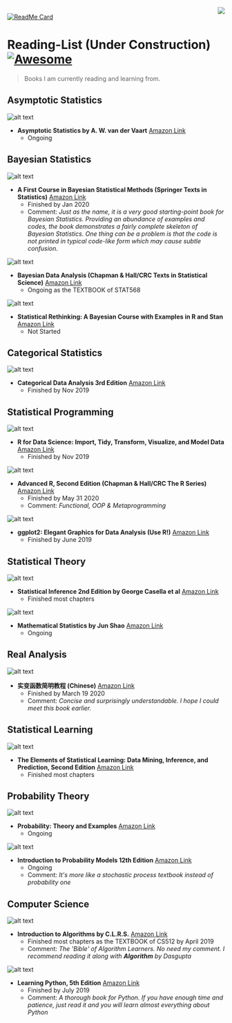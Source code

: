 <img src="https://github.com/matiassingers/awesome-readme/raw/master/icon.png" align="right"/>

[![ReadMe Card](https://github-readme-stats.vercel.app/api/pin/?username=songshangchen6&repo=reading-list)](https://github.com/songshangchen6/reading-list)

# Reading-List (Under Construction) [![Awesome](https://cdn.rawgit.com/sindresorhus/awesome/d7305f38d29fed78fa85652e3a63e154dd8e8829/media/badge.svg)](https://github.com/sindresorhus/awesome#readme)
> Books I am currently reading and learning from.

## Asymptotic Statistics
![alt text](https://images-na.ssl-images-amazon.com/images/I/41RjyALLbtL._SX348_BO1,204,203,200_.jpg)
- **Asymptotic Statistics by A. W. van der Vaart**   [Amazon Link](https://www.amazon.com/Asymptotic-Statistics-Statistical-Probabilistic-Mathematics/dp/0521784506)
  - Ongoing


## Bayesian Statistics
![alt text](https://images-na.ssl-images-amazon.com/images/I/31kyErXIb1L._SX313_BO1,204,203,200_.jpg)
- **A First Course in Bayesian Statistical Methods (Springer Texts in Statistics)**   [Amazon Link](https://www.amazon.com/Bayesian-Statistical-Methods-Springer-Statistics/dp/0387922997)
  - Finished by Jan 2020
  - Comment: *Just as the name, it is a very good starting-point book for Bayesian Statistics. Providing an abundance of examples and codes, the book demonstrates a fairly complete skeleton of Bayesian Statistics. 
  One thing can be a problem is that the code is not printed in typical code-like form which may cause subtle confusion*.

![alt text](https://images-na.ssl-images-amazon.com/images/I/51gfDsQ7vxL._SX330_BO1,204,203,200_.jpg)
- **Bayesian Data Analysis (Chapman & Hall/CRC Texts in Statistical Science)**   [Amazon Link](https://www.amazon.com/Bayesian-Analysis-Chapman-Statistical-Science/dp/1439840954)
  - Ongoing as the TEXTBOOK of STAT568

![alt text](https://images-na.ssl-images-amazon.com/images/I/41BIZCbFfDL._SX330_BO1,204,203,200_.jpg)
- **Statistical Rethinking: A Bayesian Course with Examples in R and Stan**   [Amazon Link](https://www.amazon.com/Statistical-Rethinking-Bayesian-Examples-Chapman/dp/1482253445/ref=sr_1_2?crid=11K159D5WVE5H&keywords=statistical+rethinking&qid=1584043766&s=books&sprefix=statisticial+rethin%2Cstripbooks%2C132&sr=1-2)
  - Not Started

## Categorical Statistics
![alt text](https://images-na.ssl-images-amazon.com/images/I/51Zi-2q062L._SX327_BO1,204,203,200_.jpg)
- **Categorical Data Analysis 3rd Edition**   [Amazon Link](https://www.amazon.com/Categorical-Data-Analysis-Alan-Agresti/dp/0470463635/ref=sr_1_1?crid=1YEQK6OE2BWHT&dchild=1&keywords=categorical+data+analysis&qid=1584578347&sprefix=categorical%2Caps%2C134&sr=8-1)
  - Finished by Nov 2019

## Statistical Programming
![alt text](https://images-na.ssl-images-amazon.com/images/I/51Vfk-LxgML._SX331_BO1,204,203,200_.jpg)
- **R for Data Science: Import, Tidy, Transform, Visualize, and Model Data**   [Amazon Link](https://www.amazon.com/Data-Science-Transform-Visualize-Model/dp/1491910399)
  - Finished by Nov 2019
  
![alt text](https://images-na.ssl-images-amazon.com/images/I/418tQNF3%2BfL._SX331_BO1,204,203,200_.jpg)
- **Advanced R, Second Edition (Chapman & Hall/CRC The R Series)**    [Amazon Link](https://www.amazon.com/gp/product/0815384572/ref=dbs_a_def_rwt_bibl_vppi_i1)
  - Finished by May 31 2020
  - Comment: *Functional, OOP & Metaprogramming*
  

![alt text](https://images-na.ssl-images-amazon.com/images/I/31uoy-qmhEL._SX331_BO1,204,203,200_.jpg)
- **ggplot2: Elegant Graphics for Data Analysis (Use R!)**   [Amazon Link](https://www.amazon.com/gp/product/331924275X/ref=dbs_a_def_rwt_bibl_vppi_i2)
  - Finished by June 2019
  
## Statistical Theory

![alt text](https://images-na.ssl-images-amazon.com/images/I/31bf6tZJ3KL._SX332_BO1,204,203,200_.jpg)
- **Statistical Inference 2nd Edition by George Casella et al**   [Amazon Link](https://www.amazon.com/Statistical-Inference-George-Casella/dp/0534243126/ref=sr_1_1?crid=28UOML0ETRNCR&keywords=statistical+inference&qid=1584148324&sprefix=statistical+in%2Caps%2C129&sr=8-1)
  - Finished most chapters

![alt text](https://images-na.ssl-images-amazon.com/images/I/41M3SCVAYvL._SX313_BO1,204,203,200_.jpg)
- **Mathematical Statistics by Jun Shao**   [Amazon Link](https://www.amazon.com/Mathematical-Statistics-Springer-Texts/dp/0387953825/ref=sr_1_6?crid=Q3RW7OMHV6LE&keywords=mathematical+statistics&qid=1584148039&sprefix=mathematical+stat%2Caps%2C131&sr=8-6)
  - Ongoing



## Real Analysis
![alt text](https://images-na.ssl-images-amazon.com/images/I/51WghMNLWGL._SX370_BO1,204,203,200_.jpg)
- **实变函数简明教程 (Chinese)**   [Amazon Link](https://www.amazon.com/%E5%AE%9E%E5%8F%98%E5%87%BD%E6%95%B0%E7%AE%80%E6%98%8E%E6%95%99%E7%A8%8B/dp/B004VK98G2/ref=sr_1_1?keywords=%E7%AE%80%E6%98%8E%E5%AE%9E%E5%8F%98%E5%87%BD%E6%95%B0&qid=1584044028&s=books&sr=1-1)
  - Finished by March 19 2020
  - Comment: *Concise and surprisingly understandable. I hope I could meet this book earlier.*

## Statistical Learning
![alt text](https://images-na.ssl-images-amazon.com/images/I/41aQrQaPseL._SX331_BO1,204,203,200_.jpg)
- **The Elements of Statistical Learning: Data Mining, Inference, and Prediction, Second Edition**   [Amazon Link](https://www.amazon.com/Elements-Statistical-Learning-Prediction-Statistics/dp/0387848576/ref=sr_1_1?crid=1KRXE3ONCNTKZ&keywords=elements+of+statistical+learning&qid=1584326654&s=books&sprefix=element%2Cstripbooks%2C138&sr=1-1)
  - Finished most chapters

## Probability Theory
![alt text](https://images-na.ssl-images-amazon.com/images/I/41qtO4qubPL._SX351_BO1,204,203,200_.jpg)
- **Probability: Theory and Examples**   [Amazon Link](https://www.amazon.com/Probability-Cambridge-Statistical-Probabilistic-Mathematics/dp/1108473687/ref=sr_1_6?crid=125O96ACP2EA6&keywords=probability&qid=1584496007&sprefix=probability%2Caps%2C143&sr=8-6)
  - Ongoing

![alt text](https://images-na.ssl-images-amazon.com/images/I/41g0F-STk1L._SX351_BO1,204,203,200_.jpg)
- **Introduction to Probability Models 12th Edition**   [Amazon Link](https://www.amazon.com/Introduction-Probability-Models-Sheldon-Ross/dp/0128143460/ref=cm_cr_arp_d_product_top?ie=UTF8)
  - Ongoing
  - Comment: *It's more like a stochastic process textbook instead of probability one*

## Computer Science
![alt text](https://images-na.ssl-images-amazon.com/images/I/41-1VkO%2B1lL._SX359_BO1,204,203,200_.jpg)
- **Introduction to Algorithms by C.L.R.S.**   [Amazon Link](https://www.amazon.com/Introduction-Algorithms-3rd-MIT-Press/dp/0262033844/ref=sr_1_1?keywords=clrs&qid=1584160147&sr=8-1)
  - Finished most chapters as the TEXTBOOK of CS512 by April 2019
  - Comment: *The 'Bible' of Algorithm Learners. No need my comment. I recommend reading it along with **Algorithm** by Dasgupta*
  
![alt text](https://images-na.ssl-images-amazon.com/images/I/51Nihh2qgLL._SX379_BO1,204,203,200_.jpg)
- **Learning Python, 5th Edition**   [Amazon Link](https://www.amazon.com/Learning-Python-5th-Mark-Lutz/dp/1449355730/ref=sr_1_4?crid=1PAIV0NB45RCS&keywords=python+learning+book&qid=1584160437&sprefix=python+learning%2Caps%2C129&sr=8-4)
  - Finished by July 2019
  - Comment: *A thorough book for Python. If you have enough time and patience, just read it and you will learn almost everything about Python*
